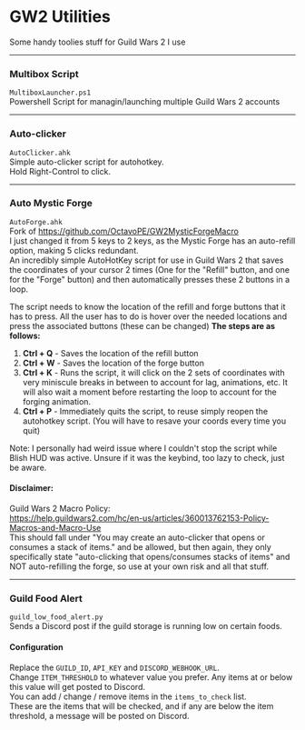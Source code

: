 # GW2 Utilities
Some handy toolies stuff for Guild Wars 2 I use

---

### Multibox Script
`MultiboxLauncher.ps1`  
Powershell Script for managin/launching multiple Guild Wars 2 accounts

---

### Auto-clicker
`AutoClicker.ahk`  
Simple auto-clicker script for autohotkey.  
Hold Right-Control to click.

---

### Auto Mystic Forge
`AutoForge.ahk`  
Fork of https://github.com/OctavoPE/GW2MysticForgeMacro  
I just changed it from 5 keys to 2 keys, as the Mystic Forge has an auto-refill option, making 5 clicks redundant.  
An incredibly simple AutoHotKey script for use in Guild Wars 2 that saves the coordinates of your cursor 2 times (One for the "Refill" button, and one for the "Forge" button) and then automatically presses these 2 buttons in a loop.

The script needs to know the location of the refill and forge buttons that it has to press.
All the user has to do is hover over the needed locations and press the associated buttons (these can be changed)
**The steps are as follows:**
1. **Ctrl + Q** - Saves the location of the refill button
2. **Ctrl + W** - Saves the location of the forge button
6. **Ctrl + K** - Runs the script, it will click on the 2 sets of coordinates with very miniscule breaks in between to account for lag, animations, etc. It will also wait a moment before restarting the loop to account for the forging animation.
7. **Ctrl + P** - Immediately quits the script, to reuse simply reopen the autohotkey script. (You will have to resave your coords every time you quit)

Note: I personally had weird issue where I couldn't stop the script while Blish HUD was active. Unsure if it was the keybind, too lazy to check, just be aware.

#### Disclaimer:
Guild Wars 2 Macro Policy:  
https://help.guildwars2.com/hc/en-us/articles/360013762153-Policy-Macros-and-Macro-Use  
This should fall under "You may create an auto-clicker that opens or consumes a stack of items." and be allowed, but then again, they only specifically state "auto-clicking that opens/consumes stacks of items" and NOT auto-refilling the forge, so use at your own risk and all that stuff.

---

### Guild Food Alert
`guild_low_food_alert.py`  
Sends a Discord post if the guild storage is running low on certain foods.
#### Configuration
Replace the `GUILD_ID`, `API_KEY` and `DISCORD_WEBHOOK_URL`.  
Change `ITEM_THRESHOLD` to whatever value you prefer. Any items at or below this value will get posted to Discord.  
You can add / change / remove items in the `items_to_check` list.  
These are the items that will be checked, and if any are below the item threshold, a message will be posted on Discord.
